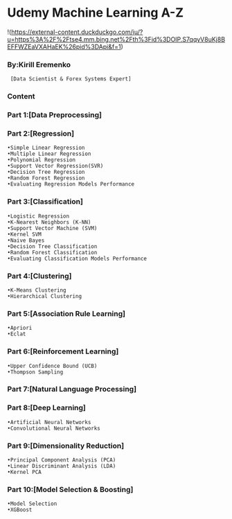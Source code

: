 # Udemy Machine Learning A-Z

!(https://external-content.duckduckgo.com/iu/?u=https%3A%2F%2Ftse4.mm.bing.net%2Fth%3Fid%3DOIP.S7qqyV8uKj8BEFFWZEaVXAHaEK%26pid%3DApi&f=1)

### By:Kirill Eremenko
``` [Data Scientist & Forex Systems Expert]```
 
### Content
 
### Part 1:[Data Preprocessing]
 
### Part 2:[Regression]
```
•Simple Linear Regression
•Multiple Linear Regression
•Polynomial Regression
•Support Vector Regression(SVR)
•Decision Tree Regression
•Random Forest Regression
•Evaluating Regression Models Performance
```
### Part 3:[Classification]
```
•Logistic Regression
•K-Nearest Neighbors (K-NN)
•Support Vector Machine (SVM)
•Kernel SVM
•Naive Bayes
•Decision Tree Classification
•Random Forest Classification
•Evaluating Classification Models Performance
```
### Part 4:[Clustering]
```
•K-Means Clustering
•Hierarchical Clustering
```
### Part 5:[Association Rule Learning]
```
•Apriori
•Eclat
```
### Part 6:[Reinforcement Learning]
```
•Upper Confidence Bound (UCB)
•Thompson Sampling
```
### Part 7:[Natural Language Processing]

### Part 8:[Deep Learning]
```
•Artificial Neural Networks
•Convolutional Neural Networks
```
### Part 9:[Dimensionality Reduction] 
```
•Principal Component Analysis (PCA)
•Linear Discriminant Analysis (LDA)
•Kernel PCA
```
### Part 10:[Model Selection & Boosting]
```
•Model Selection
•XGBoost
```
